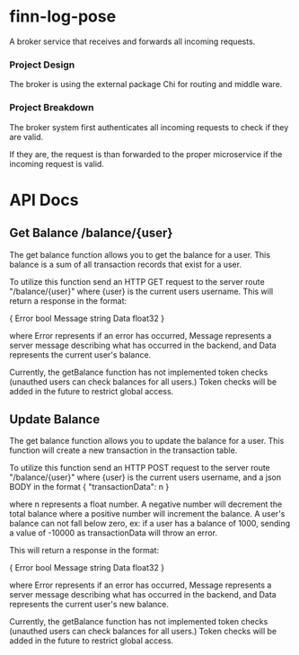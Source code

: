 # finn-log-pose
A broker service that receives and forwards all incoming requests.

### Project Design
The broker is using the external package Chi for routing and middle ware.

### Project Breakdown

The broker system first authenticates all incoming requests to check if they are valid.

If they are, the request is than forwarded to the proper microservice if the incoming request is valid.


# API Docs

## Get Balance /balance/{user}

The get balance function allows you to get the balance for a user. This balance is a sum of all transaction records that exist for a user.

To utilize this function send an HTTP GET request to the server route "/balance/{user}" where {user} is the current users username. This will return a response in the format:

{
  Error bool
  Message string
  Data float32
}

where Error represents if an error has occurred,
Message represents a server message describing what has occurred in the backend,
and Data represents the current user's balance.

Currently, the getBalance function has not implemented token checks (unauthed users can check balances for all users.) Token checks will be added in the future to restrict global access.

## Update Balance
The get balance function allows you to update the balance for a user. This function will create a new transaction in the transaction table.

To utilize this function send an HTTP POST request to the server route "/balance/{user}" where {user} is the current users username, and a json BODY in the format 
{
  "transactionData": n
}

where n represents a float number. A negative number will decrement the total balance where a positive number will increment the balance. A user's balance can not fall below zero, ex: if a user has a balance of 1000, sending a value of -10000 as transactionData will throw an error.

This will return a response in the format:

{
  Error bool
  Message string
  Data float32
}

where Error represents if an error has occurred,
Message represents a server message describing what has occurred in the backend,
and Data represents the current user's new balance.

Currently, the getBalance function has not implemented token checks (unauthed users can check balances for all users.) Token checks will be added in the future to restrict global access.